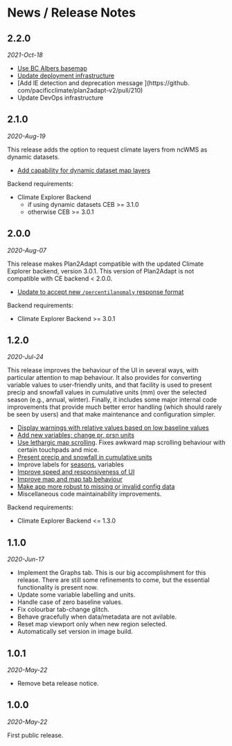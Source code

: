 # News / Release Notes

## 2.2.0
*2021-Oct-18*

- [Use BC Albers basemap ](https://github.com/pacificclimate/plan2adapt-v2/pull/234)
- [Update deployment infrastructure](https://github.com/pacificclimate/plan2adapt-v2/pull/238)
- [Add IE detection and deprecation message ](https://github.
com/pacificclimate/plan2adapt-v2/pull/210)
- Update DevOps infrastructure

## 2.1.0
*2020-Aug-19*

This release adds the option to request climate layers from ncWMS as dynamic
datasets.

- [Add capability for dynamic dataset map layers](https://github.com/pacificclimate/plan2adapt-v2/pull/200)

Backend requirements:
- Climate Explorer Backend 
  - if using dynamic datasets CEB >= 3.1.0
  - otherwise CEB >= 3.0.1


## 2.0.0
*2020-Aug-07*

This release makes Plan2Adapt compatible with the updated Climate Explorer backend,
version 3.0.1. This version of Plan2Adapt is not compatible with CE backend < 2.0.0.

- [Update to accept new `/percentilanomaly` response format](https://github.com/pacificclimate/plan2adapt-v2/pull/204)

Backend requirements:
- Climate Explorer Backend >= 3.0.1

## 1.2.0
*2020-Jul-24*

This release improves the behaviour of the UI in several ways, with particular
attention to map behaviour. It also provides for converting variable values to 
user-friendly units, and that facility is used to present precip and snowfall values
in cumulative units (mm) over the selected season (e.g., annual, winter). Finally,
it includes some major internal code improvements that provide much better
error handling (which should rarely be seen by users) and that make maintenance and
configuration simpler. 

- [Display warnings with relative values based on low baseline values](https://github.com/pacificclimate/plan2adapt-v2/issues/159)
- [Add new variables; change pr, prsn units](https://github.com/pacificclimate/plan2adapt-v2/issues/183)
- [Use lethargic map scrolling](https://github.com/pacificclimate/plan2adapt-v2/issues/144). 
  Fixes awkward map scrolling behaviour with certain touchpads and mice.
- [Present precip and snowfall in cumulative units](https://github.com/pacificclimate/plan2adapt-v2/issues/173)
- Improve labels for [seasons](https://github.com/pacificclimate/plan2adapt-v2/issues/180), variables
- [Improve speed and responsiveness of UI](https://github.com/pacificclimate/plan2adapt-v2/issues/149)
- [Improve map and map tab behaviour](https://github.com/pacificclimate/plan2adapt-v2/pull/193)
- [Make app more robust to missing or invalid config data](https://github.com/pacificclimate/plan2adapt-v2/issues/85)
- Miscellaneous code maintainability improvements.

Backend requirements:
- Climate Explorer Backend <= 1.3.0

## 1.1.0
*2020-Jun-17*

- Implement the Graphs tab. This is our big accomplishment
  for this release. There are still some refinements to
  come, but the essential functionality is present now.
- Update some variable labelling and units.
- Handle case of zero baseline values.
- Fix colourbar tab-change glitch.
- Behave gracefully when data/metadata are not avilable.
- Reset map viewport only when new region selected.
- Automatically set version in image build.

## 1.0.1
*2020-May-22*

- Remove beta release notice.
## 1.0.0
*2020-May-22*

First public release.
